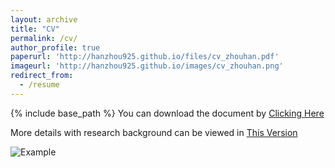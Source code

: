 ```yaml
---
layout: archive
title: "CV"
permalink: /cv/
author_profile: true
paperurl: 'http://hanzhou925.github.io/files/cv_zhouhan.pdf'
imageurl: 'http://hanzhou925.github.io/images/cv_zhouhan.png'
redirect_from:
  - /resume
---
```


{% include base_path %}
You can download the document by [Clicking Here](https://hanzhou925.github.io/files/cv_zhouhan_hsbc.pdf)

More details with research background can be viewed in [This Version](https://hanzhou925.github.io/files/cv_zhouhan_ac.pdf)

![Example](http://hanzhou925.github.io/images/cv_zhouhan.png)
